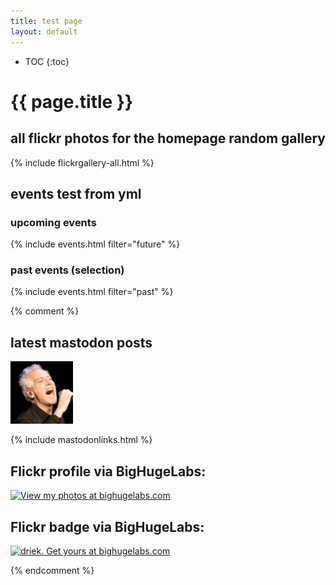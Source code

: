 ```yaml
---
title: test page
layout: default
---
```


* TOC
{:toc}

# {{ page.title }}


## all flickr photos for the homepage random gallery

{% include flickrgallery-all.html %}


## events test from yml

### upcoming events

{% include events.html filter="future" %}

### past events (selection)

{% include events.html filter="past" %}

{% comment %}

## latest mastodon posts

<img src="/assets/img/singing-avatar.png" title="Driek sings" alt="small square picture of Driek singing on stage" width=100 height=100 />



{% include mastodonlinks.html %}


## Flickr profile via BigHugeLabs:

<a href="http://bighugelabs.com/dna.php?username=52122658@N00"><img src="http://bighugelabs.com/img/dna-button3.png" alt="View my photos at bighugelabs.com" border="0" style="border: 0"></a>

## Flickr badge via BigHugeLabs:

<a href="https://flickr.com/photos/52122658@N00/"><img src="https://bighugelabs.com/profilewidget/recent.explore.default/000000/ffffff/52122658@N00.jpg" border="0" alt="driek. Get yours at bighugelabs.com" title="driek. Get yours at bighugelabs.com" /></a>

{% endcomment %}